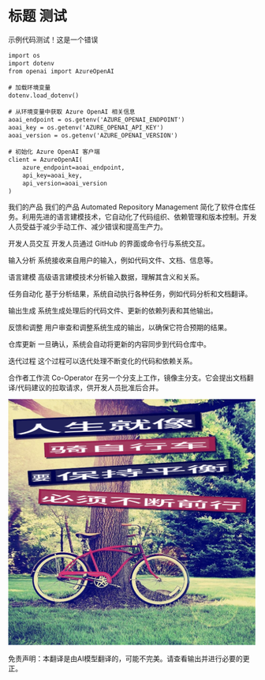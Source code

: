 # 标题 测试


示例代码测试！这是一个错误
```
import os
import dotenv
from openai import AzureOpenAI

# 加载环境变量
dotenv.load_dotenv()

# 从环境变量中获取 Azure OpenAI 相关信息
aoai_endpoint = os.getenv('AZURE_OPENAI_ENDPOINT')
aoai_key = os.getenv('AZURE_OPENAI_API_KEY')
aoai_version = os.getenv('AZURE_OPENAI_VERSION')

# 初始化 Azure OpenAI 客户端
client = AzureOpenAI(
    azure_endpoint=aoai_endpoint,
    api_key=aoai_key,
    api_version=aoai_version
)
```

我们的产品
我们的产品 Automated Repository Management 简化了软件仓库任务。利用先进的语言建模技术，它自动化了代码组织、依赖管理和版本控制。开发人员受益于减少手动工作、减少错误和提高生产力。

开发人员交互
开发人员通过 GitHub 的界面或命令行与系统交互。

输入分析
系统接收来自用户的输入，例如代码文件、文档、信息等。

语言建模
高级语言建模技术分析输入数据，理解其含义和关系。

任务自动化
基于分析结果，系统自动执行各种任务，例如代码分析和文档翻译。

输出生成
系统生成处理后的代码文件、更新的依赖列表和其他输出。

反馈和调整
用户审查和调整系统生成的输出，以确保它符合预期的结果。

仓库更新
一旦确认，系统会自动将更新的内容同步到代码仓库中。

迭代过程
这个过程可以迭代处理不断变化的代码和依赖关系。

合作者工作流
Co-Operator 在另一个分支上工作，镜像主分支。它会提出文档翻译/代码建议的拉取请求，供开发人员批准后合并。

![](./translated_images/bicycle.e5987a077c36459b31452b5f6322a930fe95440ab29aeb9c7cbea92148cbe694.zh.png)


免责声明：本翻译是由AI模型翻译的，可能不完美。请查看输出并进行必要的更正。